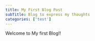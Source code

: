 ```yaml
---
title: My First Blog Post
subTitle: Blog to express my thoughts
categories: ['test']
---
```


Welcome to My first Blog!!

